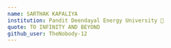 ```yaml
---
name: SARTHAK KAPALIYA 
institution: Pandit Deendayal Energy University 🚩 
quote: TO INFINITY AND BEYOND 
github_user: TheNobody-12
---
```

